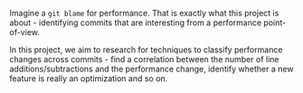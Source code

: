 Imagine a `git blame` for performance. That is exactly what this project
is about - identifying commits that are interesting from a performance
point-of-view.

In this project, we aim to research for techniques to classify performance
changes across commits - find a correlation between the number of line
additions/subtractions and the performance change, identify whether a new
feature is really an optimization and so on.
